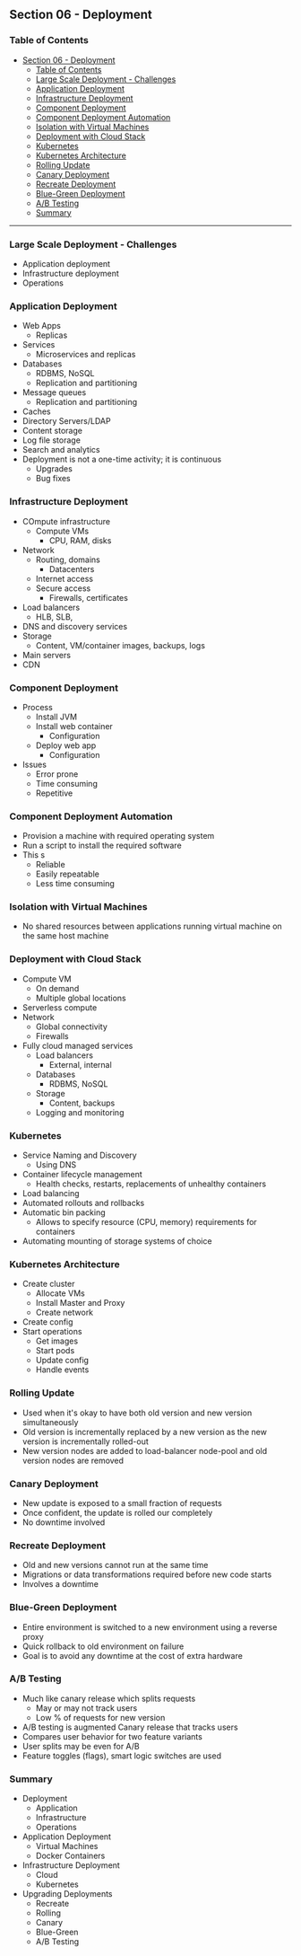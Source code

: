 ## Section 06 - Deployment

### Table of Contents
- [Section 06 - Deployment](#section-06---deployment)
	- [Table of Contents](#table-of-contents)
	- [Large Scale Deployment - Challenges](#large-scale-deployment---challenges)
	- [Application Deployment](#application-deployment)
	- [Infrastructure Deployment](#infrastructure-deployment)
	- [Component Deployment](#component-deployment)
	- [Component Deployment Automation](#component-deployment-automation)
	- [Isolation with Virtual Machines](#isolation-with-virtual-machines)
	- [Deployment with Cloud Stack](#deployment-with-cloud-stack)
	- [Kubernetes](#kubernetes)
	- [Kubernetes Architecture](#kubernetes-architecture)
	- [Rolling Update](#rolling-update)
	- [Canary Deployment](#canary-deployment)
	- [Recreate Deployment](#recreate-deployment)
	- [Blue-Green Deployment](#blue-green-deployment)
	- [A/B Testing](#ab-testing)
	- [Summary](#summary)

---

### Large Scale Deployment - Challenges
- Application deployment
- Infrastructure deployment
- Operations

### Application Deployment
- Web Apps
  - Replicas
- Services
  - Microservices and replicas
- Databases
  - RDBMS, NoSQL
  - Replication and partitioning
- Message queues
  - Replication and partitioning
- Caches
- Directory Servers/LDAP
- Content storage
- Log file storage
- Search and analytics
- Deployment is not a one-time activity; it is continuous
  - Upgrades
  - Bug fixes

### Infrastructure Deployment
- COmpute infrastructure
  - Compute VMs
    - CPU, RAM, disks
- Network
  - Routing, domains
    - Datacenters
  - Internet access
  - Secure access
    - Firewalls, certificates
- Load balancers
  - HLB, SLB,
- DNS and discovery services
- Storage
  - Content, VM/container images, backups, logs
- Main servers
- CDN

### Component Deployment
- Process
  - Install JVM
  - Install web container
    - Configuration
  - Deploy web app
    - Configuration
- Issues
  - Error prone
  - Time consuming
  - Repetitive

### Component Deployment Automation
- Provision a machine with required operating system
- Run a script to install the required software
- This s
  - Reliable
  - Easily repeatable
  - Less time consuming

### Isolation with Virtual Machines
- No shared resources between applications running virtual machine on the same host machine

### Deployment with Cloud Stack
- Compute VM
  - On demand
  - Multiple global locations
- Serverless compute
- Network
  - Global connectivity
  - Firewalls
- Fully cloud managed services
  - Load balancers
    - External, internal
  - Databases
    - RDBMS, NoSQL
  - Storage
    - Content, backups
  - Logging and monitoring

### Kubernetes
- Service Naming and Discovery
  - Using DNS
- Container lifecycle management
  - Health checks, restarts, replacements of unhealthy containers
- Load balancing
- Automated rollouts and rollbacks
- Automatic bin packing
  - Allows to specify resource (CPU, memory) requirements for containers
- Automating mounting of storage systems of choice

### Kubernetes Architecture
- Create cluster
  - Allocate VMs
  - Install Master and Proxy
  - Create network
- Create config
- Start operations
  - Get images
  - Start pods
  - Update config
  - Handle events

### Rolling Update
- Used when it's okay to have both old version and new version simultaneously
- Old version is incrementally replaced by a new version as the new version is incrementally rolled-out
- New version nodes are added to load-balancer node-pool and old version nodes are removed

### Canary Deployment
- New update is exposed to a small fraction of requests
- Once confident, the update is rolled our completely
- No downtime involved

### Recreate Deployment
- Old and new versions cannot run at the same time
- Migrations or data transformations required before new code starts
- Involves a downtime

### Blue-Green Deployment
- Entire environment is switched to a new environment using a reverse proxy
- Quick rollback to old environment on failure
- Goal is to avoid any downtime at the cost of extra hardware

### A/B Testing
- Much like canary release which splits requests
  - May or may not track users
  - Low % of requests for new version
- A/B testing is augmented Canary release that tracks users
- Compares user behavior for two feature variants
- User splits may be even for A/B
- Feature toggles (flags), smart logic switches are used

### Summary
- Deployment
  - Application
  - Infrastructure
  - Operations
- Application Deployment
  - Virtual Machines
  - Docker Containers
- Infrastructure Deployment
  - Cloud
  - Kubernetes
- Upgrading Deployments
  - Recreate
  - Rolling
  - Canary
  - Blue-Green
  - A/B Testing
